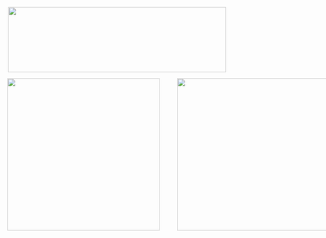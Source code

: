 <p align="center">
  <img src="https://media.discordapp.net/attachments/1371357679959670857/1371359373162578010/New_Project_84.png?ex=6822d971&is=682187f1&hm=3c7cf8f6891d2c63925e2ab066a349efa93105010b816749c928f2871df018ec&=&format=webp&quality=lossless" width = "500" height = "150">
</p>



<div style="display: flex; align-items: center;">
  <img src="https://media.discordapp.net/attachments/1371357679959670857/1371366153301262388/New_Project_99.png?ex=6822dfc1&is=68218e41&hm=e802a1a2808cca93701c5739ddeebb1cb317bda3d641eda45c1695f4035bc358&=&format=webp&quality=lossless" style="width: 350px; height: auto; margin-right: 40px;">
  <img src="https://www.icegif.com/wp-content/uploads/2023/04/icegif-1365.gif" style="width: 350px; height: auto;">
</div>
